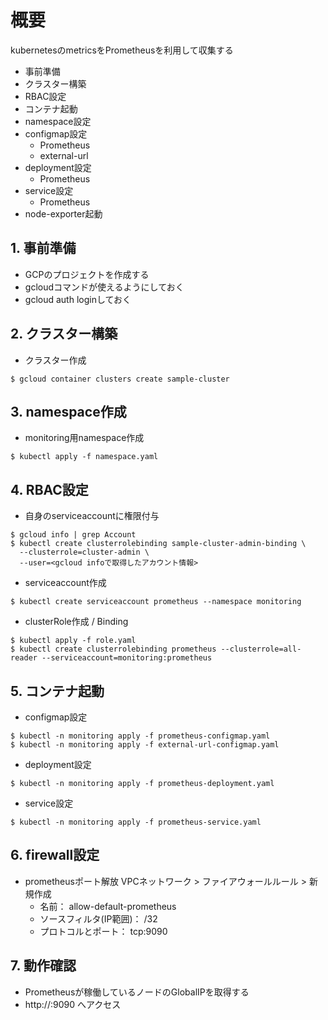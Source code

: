 # 概要
kubernetesのmetricsをPrometheusを利用して収集する

* 事前準備
* クラスター構築
* RBAC設定
* コンテナ起動
* namespace設定
* configmap設定
  * Prometheus
  * external-url
* deployment設定
  * Prometheus
* service設定
  * Prometheus
* node-exporter起動


## 1. 事前準備
* GCPのプロジェクトを作成する
* gcloudコマンドが使えるようにしておく
* gcloud auth loginしておく

## 2. クラスター構築
* クラスター作成
```
$ gcloud container clusters create sample-cluster
```

## 3. namespace作成
* monitoring用namespace作成
```
$ kubectl apply -f namespace.yaml
```

## 4. RBAC設定
* 自身のserviceaccountに権限付与
```
$ gcloud info | grep Account
$ kubectl create clusterrolebinding sample-cluster-admin-binding \
  --clusterrole=cluster-admin \
  --user=<gcloud infoで取得したアカウント情報>
```

* serviceaccount作成
```
$ kubectl create serviceaccount prometheus --namespace monitoring
```

* clusterRole作成 / Binding
```
$ kubectl apply -f role.yaml
$ kubectl create clusterrolebinding prometheus --clusterrole=all-reader --serviceaccount=monitoring:prometheus
```

## 5. コンテナ起動
* configmap設定
```
$ kubectl -n monitoring apply -f prometheus-configmap.yaml
$ kubectl -n monitoring apply -f external-url-configmap.yaml
```

* deployment設定
```
$ kubectl -n monitoring apply -f prometheus-deployment.yaml
```

* service設定
```
$ kubectl -n monitoring apply -f prometheus-service.yaml
```

## 6. firewall設定
* prometheusポート解放
VPCネットワーク > ファイアウォールルール > 新規作成
  * 名前： allow-default-prometheus
  * ソースフィルタ(IP範囲)： <your client ip>/32
  * プロトコルとポート： tcp:9090

## 7. 動作確認
* Prometheusが稼働しているノードのGlobalIPを取得する
* http://<globalip>:9090 へアクセス